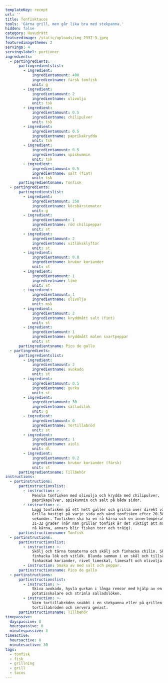 ```yaml
---
templateKey: recept
url: ''
title: Tonfisktacos
tools: 'Gärna grill, men går lika bra med stekpanna.'
hidden: false
category: Huvudrätt
featuredimage: /static/uploads/img_2337-9.jpeg
featuredimagetheme: 2
servings: 4
servingslabel: portioner
ingredients:
  - partingredients:
      partingredientslist:
        - ingredient:
            ingredientamount: 400
            ingredientname: färsk tonfisk
            unit: g
        - ingredient:
            ingredientamount: 2
            ingredientname: olivolja
            unit: tsk
        - ingredient:
            ingredientamount: 0.5
            ingredientname: chilipulver
            unit: tsk
        - ingredient:
            ingredientamount: 0.5
            ingredientname: paprikakrydda
            unit: tsk
        - ingredient:
            ingredientamount: 0.5
            ingredientname: spiskummin
            unit: tsk
        - ingredient:
            ingredientamount: 0.5
            ingredientname: salt (fint)
            unit: tsk
      partingredientsname: Tonfisk
  - partingredients:
      partingredientslist:
        - ingredient:
            ingredientamount: 250
            ingredientname: körsbärstomater
            unit: g
        - ingredient:
            ingredientamount: 1
            ingredientname: röd chilipeppar
            unit: st
        - ingredient:
            ingredientamount: 2
            ingredientname: vitlöksklyftor
            unit: st
        - ingredient:
            ingredientamount: 0.8
            ingredientname: krukor koriander
            unit: st
        - ingredient:
            ingredientamount: 1
            ingredientname: lime
            unit: st
        - ingredient:
            ingredientamount: 1
            ingredientname: olivolja
            unit: msk
        - ingredient:
            ingredientamount: 2
            ingredientname: kryddmått salt (fint)
            unit: st
        - ingredient:
            ingredientamount: 1
            ingredientname: kryddmått malen svartpeppar
            unit: st
      partingredientsname: Pico de gallo
  - partingredients:
      partingredientslist:
        - ingredient:
            ingredientamount: 2
            ingredientname: avokado
            unit: st
        - ingredient:
            ingredientamount: 0.5
            ingredientname: gurka
            unit: st
        - ingredient:
            ingredientamount: 30
            ingredientname: salladslök
            unit: g
        - ingredient:
            ingredientamount: 0
            ingredientname: Tortillabröd
            unit: st
        - ingredient:
            ingredientamount: 1
            ingredientname: aioli
            unit: dl
        - ingredient:
            ingredientamount: 0.2
            ingredientname: krukor koriander (färsk)
            unit: st
      partingredientsname: Tillbehör
instructions:
  - partinstructions:
      partinstructionslist:
        - instruction: >-
            Pensla tonfisken med olivolja och krydda med chilipulver,
            paprikapulver, spiskummin och salt på båda sidor.
        - instruction: >-
            Lägg tonfisken på ett hett galler och grilla över direkt värme.
            Grilla hastigt på varje sida och vänd tonfisken efter 20-30
            sekunder. Tonfisken ska ha en rå kärna och en innertemperatur på
            31-32 grader (när man grillar tonfisk är det viktigt att man har en
            rå kärna, annars blir fisken torr och träig).
      partinstructionsname: Tonfisk
  - partinstructions:
      partinstructionslist:
        - instruction: >-
            Skölj och tärna tomaterna och skölj och finhacka chilin. Skala och
            finhacka lök och vitlök. Blanda samman i en skål och tillsätt
            finhackad koriander, rivet limeskal, limesaft och olivolja.
        - instruction: Smaka av med salt och peppar.
      partinstructionsname: Pico de gallo
  - partinstructions:
      partinstructionslist:
        - instruction: >-
            Skiva avokado, hyvla gurkan i långa remsor med hjälp av en
            potatisskalare och strimla salladslöken.
        - instruction: >-
            Värm tortillabröden snabbt i en stekpanna eller på grillen. Fyll
            tortillabröden och servera genast.
      partinstructionsname: Tillbehör
timepassive:
  dayspassive: 0
  hourspassive: 0
  minutespassive: 3
timeactive:
  hoursactive: 0
  minutesactive: 30
tags:
  - tonfisk
  - fisk
  - grillning
  - grill
  - tacos
---
```

